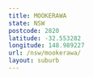 ```yaml
---
title: MOOKERAWA
state: NSW
postcode: 2820
latitude: -32.553282
longitude: 148.989227
url: /nsw/mookerawa/
layout: suburb
---
```

